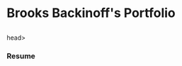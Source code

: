 <doctype html>
<html>
<!-- this is a comment -->

<!-- this is my head block for the browser -->
<head>
<!-- title tag shows up on browser tab -->
<title> </title>
</head>
<!-- the body is where everything goes that users should see-->
<body>
<h1>Brooks Backinoff's Portfolio</h1>
<p></p>
</body>


<head>

<title> Movies </title>
</head>
<body>
<h2></h2>
<p></p>
</body>

<head>

<title> Pictures </title>
</head>
<body>
<h3></h3>
<p></p>
</body>

head>

<title>  </title>
</head>
<body>
<h3>Resume</h3>
<p></p>
</body>
</html>
